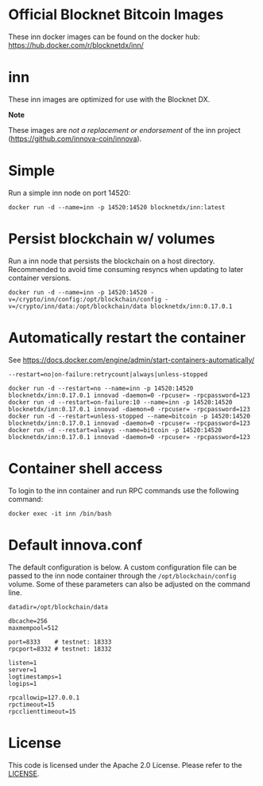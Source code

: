 Official Blocknet Bitcoin Images
=================================

These inn docker images can be found on the docker hub: https://hub.docker.com/r/blocknetdx/inn/

inn
========

These inn images are optimized for use with the Blocknet DX.

**Note**

These images are _not a replacement or endorsement_ of the inn project (https://github.com/innova-coin/innova).


Simple
======

Run a simple inn node on port 14520:
```
docker run -d --name=inn -p 14520:14520 blocknetdx/inn:latest
```


Persist blockchain w/ volumes
=============================

Run a inn node that persists the blockchain on a host directory. Recommended to avoid time consuming resyncs when updating to later container versions.
```
docker run -d --name=inn -p 14520:14520 -v=/crypto/inn/config:/opt/blockchain/config -v=/crypto/inn/data:/opt/blockchain/data blocknetdx/inn:0.17.0.1
```


Automatically restart the container
===================================

See https://docs.docker.com/engine/admin/start-containers-automatically/

`--restart=no|on-failure:retrycount|always|unless-stopped`

```
docker run -d --restart=no --name=inn -p 14520:14520 blocknetdx/inn:0.17.0.1 innovad -daemon=0 -rpcuser= -rpcpassword=123
docker run -d --restart=on-failure:10 --name=inn -p 14520:14520 blocknetdx/inn:0.17.0.1 innovad -daemon=0 -rpcuser= -rpcpassword=123
docker run -d --restart=unless-stopped --name=bitcoin -p 14520:14520 blocknetdx/inn:0.17.0.1 innovad -daemon=0 -rpcuser= -rpcpassword=123
docker run -d --restart=always --name=bitcoin -p 14520:14520 blocknetdx/inn:0.17.0.1 innovad -daemon=0 -rpcuser= -rpcpassword=123
```


Container shell access
======================

To login to the inn container and run RPC commands use the following command:
```
docker exec -it inn /bin/bash
```


Default innova.conf
=====================

The default configuration is below. A custom configuration file can be passed to the inn  node container through the `/opt/blockchain/config` volume. Some of these parameters can also be adjusted on the command line.
```
datadir=/opt/blockchain/data

dbcache=256
maxmempool=512

port=8333    # testnet: 18333
rpcport=8332 # testnet: 18332

listen=1
server=1
logtimestamps=1
logips=1

rpcallowip=127.0.0.1
rpctimeout=15
rpcclienttimeout=15
```


License
=======

This code is licensed under the Apache 2.0 License. Please refer to the [LICENSE](https://github.com/BlocknetDX/dockerimages/blob/master/LICENSE).